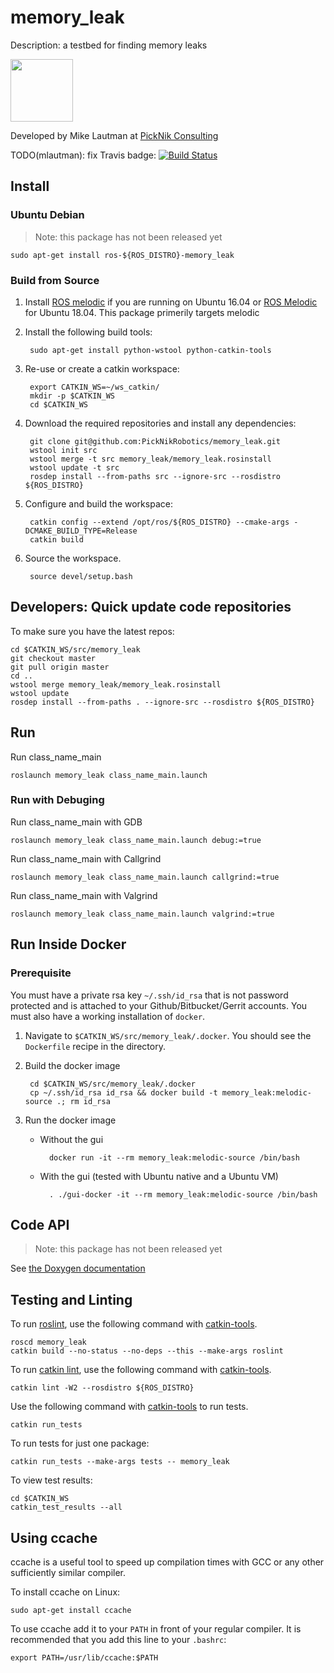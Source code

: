 # memory_leak

Description: a testbed for finding memory leaks

<img src="https://picknik.ai/assets/images/logo.jpg" width="100">

Developed by Mike Lautman at [PickNik Consulting](http://picknik.ai/)

TODO(mlautman): fix Travis badge:
[![Build Status](https://travis-ci.com/PickNikRobotics/memory_leak.svg?token=o9hPQnr2kShM9ckDs6J8&branch=master)](https://travis-ci.com/PickNikRobotics/memory_leak)

## Install

### Ubuntu Debian

> Note: this package has not been released yet

    sudo apt-get install ros-${ROS_DISTRO}-memory_leak

### Build from Source

1. Install [ROS melodic](http://wiki.ros.org/melodic/Installation/Ubuntu) if you are running on Ubuntu 16.04 or [ROS Melodic](http://wiki.ros.org/melodic/Installation/Ubuntu) for Ubuntu 18.04. This package primerily targets melodic

1. Install the following build tools:

        sudo apt-get install python-wstool python-catkin-tools

1. Re-use or create a catkin workspace:

        export CATKIN_WS=~/ws_catkin/
        mkdir -p $CATKIN_WS
        cd $CATKIN_WS

1. Download the required repositories and install any dependencies:

        git clone git@github.com:PickNikRobotics/memory_leak.git
        wstool init src
        wstool merge -t src memory_leak/memory_leak.rosinstall
        wstool update -t src
        rosdep install --from-paths src --ignore-src --rosdistro ${ROS_DISTRO}

1. Configure and build the workspace:

        catkin config --extend /opt/ros/${ROS_DISTRO} --cmake-args -DCMAKE_BUILD_TYPE=Release
        catkin build

1. Source the workspace.

        source devel/setup.bash

## Developers: Quick update code repositories

To make sure you have the latest repos:

    cd $CATKIN_WS/src/memory_leak
    git checkout master
    git pull origin master
    cd ..
    wstool merge memory_leak/memory_leak.rosinstall
    wstool update
    rosdep install --from-paths . --ignore-src --rosdistro ${ROS_DISTRO}

## Run

Run class_name_main
```
roslaunch memory_leak class_name_main.launch
```

### Run with Debuging

Run class_name_main with GDB
```
roslaunch memory_leak class_name_main.launch debug:=true
```

Run class_name_main with Callgrind
```
roslaunch memory_leak class_name_main.launch callgrind:=true
```

Run class_name_main with Valgrind
```
roslaunch memory_leak class_name_main.launch valgrind:=true
```

## Run Inside Docker

### Prerequisite

You must have a private rsa key `~/.ssh/id_rsa` that is not password protected and is attached to your Github/Bitbucket/Gerrit accounts.
You must also have a working installation of `docker`.

1. Navigate to `$CATKIN_WS/src/memory_leak/.docker`. You should see the `Dockerfile` recipe in the directory.

1. Build the docker image

        cd $CATKIN_WS/src/memory_leak/.docker
        cp ~/.ssh/id_rsa id_rsa && docker build -t memory_leak:melodic-source .; rm id_rsa

1. Run the docker image

    * Without the gui

            docker run -it --rm memory_leak:melodic-source /bin/bash

    * With the gui (tested with Ubuntu native and a Ubuntu VM)

            . ./gui-docker -it --rm memory_leak:melodic-source /bin/bash

## Code API

> Note: this package has not been released yet

See [the Doxygen documentation](http://docs.ros.org/melodic/api/memory_leak/html/anotated.html)

## Testing and Linting

To run [roslint](http://wiki.ros.org/roslint), use the following command with [catkin-tools](https://catkin-tools.readthedocs.org/).

    roscd memory_leak
    catkin build --no-status --no-deps --this --make-args roslint

To run [catkin lint](https://pypi.python.org/pypi/catkin_lint), use the following command with [catkin-tools](https://catkin-tools.readthedocs.org/).

    catkin lint -W2 --rosdistro ${ROS_DISTRO}

Use the following command with [catkin-tools](https://catkin-tools.readthedocs.org/) to run tests.

    catkin run_tests

To run tests for just one package:

    catkin run_tests --make-args tests -- memory_leak

To view test results:

    cd $CATKIN_WS
    catkin_test_results --all

## Using ccache

ccache is a useful tool to speed up compilation times with GCC or any other sufficiently similar compiler.

To install ccache on Linux:

    sudo apt-get install ccache

To use ccache add it to your ``PATH`` in front of your regular compiler. It is recommended that you add this line to your `.bashrc`:

    export PATH=/usr/lib/ccache:$PATH